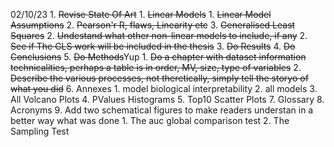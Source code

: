 02/10/23
    1. ~~Revise State Of Art~~
       1. ~~Linear Models~~
          1. ~~Linear Model Assumptions~~
          2. ~~Pearson'r R, flaws, Linearity etc~~
          3. ~~Generalised Least Squares~~
       2. ~~Undestand what other non-linear models to include, if any~~
    2. ~~See if The GLS work will be included in the thesis~~
    3. ~~Do Results~~
    4. ~~Do Conclusions~~
    5. ~~Do Methods~~Yup
       1. ~~Do a chapter with dataset information technicalities, perhaps a table is in order, MV, size, type of variables~~
       2. ~~Describe the various processes, not theretically, simply tell the storyo of what you did~~
    6. Annexes
       1. model biological interpretability
       2. all models
       3. All Volcano Plots
       4. PValues Histograms
       5. Top10 Scatter Plots
    7. Glossary
    8.  Acronyms
    9.  Add two schematical figures to make readers understan in a better way what was done
        1.  The auc global comparison test
        2.  The Sampling Test